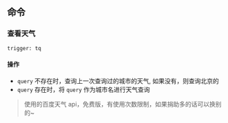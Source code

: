 ## 命令
### 查看天气
`trigger: tq`    
#### 操作
- `query` 不存在时，查询上一次查询过的城市的天气, 如果没有，则查询北京的
- `query` 存在时，将 `query` 作为城市名进行天气查询

> 使用的百度天气 api，免费版，有使用次数限制，如果捐助多的话可以换别的~
